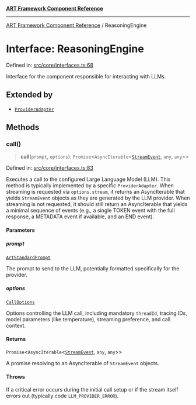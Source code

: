 [**ART Framework Component Reference**](../README.md)

***

[ART Framework Component Reference](../README.md) / ReasoningEngine

# Interface: ReasoningEngine

Defined in: [src/core/interfaces.ts:68](https://github.com/hashangit/ART/blob/389c66e54bc50d9dde33052d28a5a19571a13dbf/src/core/interfaces.ts#L68)

Interface for the component responsible for interacting with LLMs.

## Extended by

- [`ProviderAdapter`](ProviderAdapter.md)

## Methods

### call()

> **call**(`prompt`, `options`): `Promise`\<`AsyncIterable`\<[`StreamEvent`](StreamEvent.md), `any`, `any`\>\>

Defined in: [src/core/interfaces.ts:83](https://github.com/hashangit/ART/blob/389c66e54bc50d9dde33052d28a5a19571a13dbf/src/core/interfaces.ts#L83)

Executes a call to the configured Large Language Model (LLM).
This method is typically implemented by a specific `ProviderAdapter`.
When streaming is requested via `options.stream`, it returns an AsyncIterable
that yields `StreamEvent` objects as they are generated by the LLM provider.
When streaming is not requested, it should still return an AsyncIterable
that yields a minimal sequence of events (e.g., a single TOKEN event with the full response,
a METADATA event if available, and an END event).

#### Parameters

##### prompt

[`ArtStandardPrompt`](../type-aliases/ArtStandardPrompt.md)

The prompt to send to the LLM, potentially formatted specifically for the provider.

##### options

[`CallOptions`](CallOptions.md)

Options controlling the LLM call, including mandatory `threadId`, tracing IDs, model parameters (like temperature), streaming preference, and call context.

#### Returns

`Promise`\<`AsyncIterable`\<[`StreamEvent`](StreamEvent.md), `any`, `any`\>\>

A promise resolving to an AsyncIterable of `StreamEvent` objects.

#### Throws

If a critical error occurs during the initial call setup or if the stream itself errors out (typically code `LLM_PROVIDER_ERROR`).
